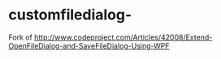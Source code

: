 customfiledialog-
=================

Fork of http://www.codeproject.com/Articles/42008/Extend-OpenFileDialog-and-SaveFileDialog-Using-WPF
